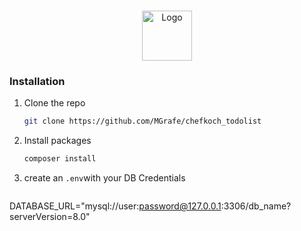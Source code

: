 <!-- PROJECT LOGO -->
<br />
<p align="center">
  <a href="https://github.com/othneildrew/Best-README-Template">
    <img src="https://upload.wikimedia.org/wikipedia/commons/thumb/a/a9/01_ck_logo.svg/1280px-01_ck_logo.svg.png" alt="Logo" width="80" height="80">
  </a>
</p>

<!-- GETTING STARTED -->

### Installation
 
1. Clone the repo
   ```sh
   git clone https://github.com/MGrafe/chefkoch_todolist
   ```
2. Install packages
   ```sh
   composer install
   ```
3. create an `.env`with your DB Credentials
   ```php
DATABASE_URL="mysql://user:password@127.0.0.1:3306/db_name?serverVersion=8.0"
